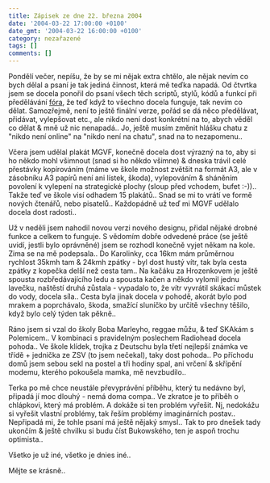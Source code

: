 ```yaml
---
title: Zápisek ze dne 22. března 2004
date: '2004-03-22 17:00:00 +0100'
date_gmt: '2004-03-22 16:00:00 +0100'
category: nezařazené
tags: []
comments: []
---
```

<p>Pondělí večer, nepíšu, že by se mi nějak extra chtělo, ale nějak nevím co bych dělal  a psaní je tak jediná činnost, která mě teďka napadá. Od čtvrtka jsem se docela ponořil  do psaní všech těch scriptů, stylů, kódů a funkcí při předělávání  <a href="https://mgvforum.wz.cz">fóra</a>, že teď  když to všechno docela funguje, tak nevím co dělat. Samozřejmě, není to ještě  finální verze, pořád se dá něco předělávat, přidávat, vylepšovat etc., ale nikdo  není dost konkrétní na to, abych věděl co dělat &amp; mně už nic nenapadá.. Jo, ještě  musím změnit hlášku chatu z &quot;nikdo není online&quot; na &quot;nikdo není  na chatu&quot;, snad na to nezapomenu..</p>
<p>Včera jsem udělal plakát MGVF, konečně docela dost výrazný na to, aby si ho někdo  mohl všimnout (snad si ho někdo všimne) &amp; dneska trávil celé přestávky  kopírováním (máme ve škole možnost zvětšit na formát A3, ale v zásobníku A3 papírů  není ani lístek, škoda), vylepováním &amp; sháněním povolení k vylepení na strategické  plochy (sloup před vchodem, bufet :-)).. Takže teď ve škole visí odhadem 15 plakátů..  Snad se mi to vrátí ve formě nových čtenářů, nebo pisatelů.. Každopádně už teď mi MGVF  udělalo docela dost radosti..</p>
<p>Už v neděli jsem nahodil novou verzi nového designu, přidal nějaké drobné funkce  a celkem to funguje. S vědomím dobře odvedené práce (se ještě uvidí, jestli bylo  oprávněné) jsem se rozhodl konečně vyjet někam na kole. Zima se na mě podepsala..  Do Karolinky, cca 16km mám průměrnou rychlost 35kmh tam &amp; 24kmh zpátky - byl  dost hustý vítr, tak byla cesta zpátky z kopečka delší než cesta tam.. Na kačáku  za Hrozenkovem je ještě spousta rozbředávajícího ledu a spousta kačen a někdo  vylomil jednu lavečku, naštěstí druhá zůstala - vypadalo to, že vítr vyvrátil skákací  můstek do vody, docela síla.. Cesta byla jinak docela v pohodě, akorát bylo pod mrakem  a poprchávalo, škoda, smažící sluníčko by určitě všechny těšilo, když bylo celý  týden tak pěkně..</p>
<p>Ráno jsem si vzal do školy Boba Marleyho, reggae můžu, &amp; teď SKAkám s  Polemicem.. V kombinaci  s pravidelným poslechem Radiohead docela pohoda.. Ve škole klídek, trojka z Deutschu  byla třetí nejlepší známka ve třídě + jednička ze ZSV (to jsem nečekal), taky  dost pohoda.. Po příchodu domů jsem sebou sekl na postel a tři hodiny spal, ani vrčení  &amp; skřípění modemu, kterého pokoušela mamka, mě nevzbudilo..</p>
<p>Terka po mě chce neustále převyprávění příběhu, který tu nedávno byl, připadá  jí moc dlouhý - nemá doma compa.. Ve zkratce je to příběh o chlápkovi, který  má problém. A dokáže si ten problém vyřešit. Nj, nedokážu si vyřešit vlastní problémy,  tak řeším problémy imaginárních postav.. Nepřipadá mi, že tohle psaní má ještě  nějaký smysl.. Tak to pro dnešek tady ukončím &amp; ještě chvilku si budu číst  Bukowského, ten je aspoň trochu optimista..</p>
<p>Všetko je už iné, všetko je dnies iné..</p>
<p>Mějte se krásně..</p>
